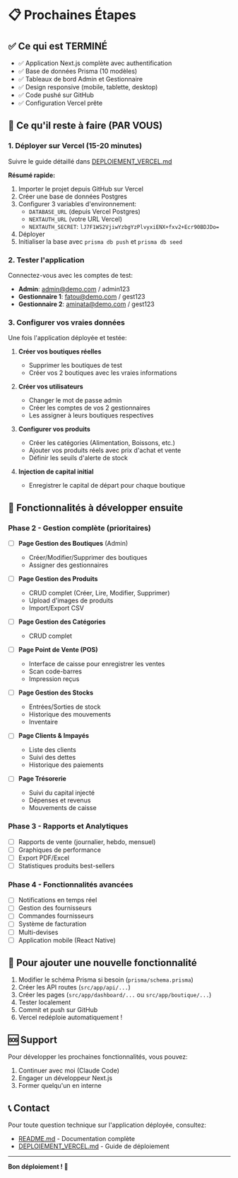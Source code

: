 # 📋 Prochaines Étapes

## ✅ Ce qui est TERMINÉ

- ✅ Application Next.js complète avec authentification
- ✅ Base de données Prisma (10 modèles)
- ✅ Tableaux de bord Admin et Gestionnaire
- ✅ Design responsive (mobile, tablette, desktop)
- ✅ Code pushé sur GitHub
- ✅ Configuration Vercel prête

## 🚀 Ce qu'il reste à faire (PAR VOUS)

### 1. Déployer sur Vercel (15-20 minutes)

Suivre le guide détaillé dans [DEPLOIEMENT_VERCEL.md](./DEPLOIEMENT_VERCEL.md)

**Résumé rapide:**
1. Importer le projet depuis GitHub sur Vercel
2. Créer une base de données Postgres
3. Configurer 3 variables d'environnement:
   - `DATABASE_URL` (depuis Vercel Postgres)
   - `NEXTAUTH_URL` (votre URL Vercel)
   - `NEXTAUTH_SECRET`: `lJ7F1WS2VjiwYzbgYzPlvyxiENX+fxv2+Ecr90BDJDo=`
4. Déployer
5. Initialiser la base avec `prisma db push` et `prisma db seed`

### 2. Tester l'application

Connectez-vous avec les comptes de test:
- **Admin**: admin@demo.com / admin123
- **Gestionnaire 1**: fatou@demo.com / gest123
- **Gestionnaire 2**: aminata@demo.com / gest123

### 3. Configurer vos vraies données

Une fois l'application déployée et testée:

1. **Créer vos boutiques réelles**
   - Supprimer les boutiques de test
   - Créer vos 2 boutiques avec les vraies informations

2. **Créer vos utilisateurs**
   - Changer le mot de passe admin
   - Créer les comptes de vos 2 gestionnaires
   - Les assigner à leurs boutiques respectives

3. **Configurer vos produits**
   - Créer les catégories (Alimentation, Boissons, etc.)
   - Ajouter vos produits réels avec prix d'achat et vente
   - Définir les seuils d'alerte de stock

4. **Injection de capital initial**
   - Enregistrer le capital de départ pour chaque boutique

## 🔨 Fonctionnalités à développer ensuite

### Phase 2 - Gestion complète (prioritaires)

- [ ] **Page Gestion des Boutiques** (Admin)
  - Créer/Modifier/Supprimer des boutiques
  - Assigner des gestionnaires

- [ ] **Page Gestion des Produits**
  - CRUD complet (Créer, Lire, Modifier, Supprimer)
  - Upload d'images de produits
  - Import/Export CSV

- [ ] **Page Gestion des Catégories**
  - CRUD complet

- [ ] **Page Point de Vente (POS)**
  - Interface de caisse pour enregistrer les ventes
  - Scan code-barres
  - Impression reçus

- [ ] **Page Gestion des Stocks**
  - Entrées/Sorties de stock
  - Historique des mouvements
  - Inventaire

- [ ] **Page Clients & Impayés**
  - Liste des clients
  - Suivi des dettes
  - Historique des paiements

- [ ] **Page Trésorerie**
  - Suivi du capital injecté
  - Dépenses et revenus
  - Mouvements de caisse

### Phase 3 - Rapports et Analytiques

- [ ] Rapports de vente (journalier, hebdo, mensuel)
- [ ] Graphiques de performance
- [ ] Export PDF/Excel
- [ ] Statistiques produits best-sellers

### Phase 4 - Fonctionnalités avancées

- [ ] Notifications en temps réel
- [ ] Gestion des fournisseurs
- [ ] Commandes fournisseurs
- [ ] Système de facturation
- [ ] Multi-devises
- [ ] Application mobile (React Native)

## 📝 Pour ajouter une nouvelle fonctionnalité

1. Modifier le schéma Prisma si besoin (`prisma/schema.prisma`)
2. Créer les API routes (`src/app/api/...`)
3. Créer les pages (`src/app/dashboard/...` ou `src/app/boutique/...`)
4. Tester localement
5. Commit et push sur GitHub
6. Vercel redéploie automatiquement !

## 🆘 Support

Pour développer les prochaines fonctionnalités, vous pouvez:
1. Continuer avec moi (Claude Code)
2. Engager un développeur Next.js
3. Former quelqu'un en interne

## 📞 Contact

Pour toute question technique sur l'application déployée, consultez:
- [README.md](./README.md) - Documentation complète
- [DEPLOIEMENT_VERCEL.md](./DEPLOIEMENT_VERCEL.md) - Guide de déploiement

---

**Bon déploiement ! 🚀**
